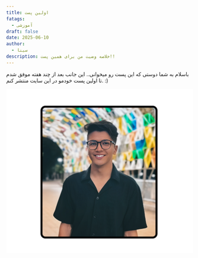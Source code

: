 ```yaml
---
title: اولین پست
fatags:
  - آموزشی
draft: false
date: 2025-06-10
author:
  - سینا
description: خلاصه وضیت من برای همین پست!!
---
```

باسلام به شما دوستی که این پست رو میخوانی..
این جانب بعد از چند هفته موفق شدم تا اولین پست خودمو در این سایت منتشر کنم. :)


![](sina.png)